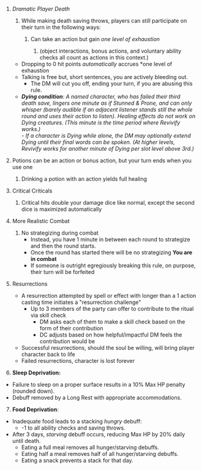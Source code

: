1. _Dramatic Player Death_
    1. While making death saving throws, players can still participate on their turn in the following ways:
        
        1. Can take an action but gain _one level of exhaustion_
            
            1. (object interactions, bonus actions, and voluntary ability checks all count as actions in this context.)
            
        
    - Dropping to 0 hit points _automatically_ accrues *one level of exhaustion
    - Talking is free but, short sentences, you are actively bleeding out.
        - The DM will cut you off, ending your turn, if you are abusing this rule.
    - ***Dying condition**: A named character, who has failed their third death save, lingers one minute as if Stunned & Prone, and can only whisper (barely audible if an adjacent listener stands still the whole round and uses their action to listen). Healing effects do not work on Dying creatures. (This minute is the time period where Revivify works.)*  
        _- If a character is Dying while alone, the DM may optionally extend Dying until their final words can be spoken. (At higher levels, Revivify works for another minute of Dying per slot level above 3rd.)_
2.  Potions can be an action or bonus action, but your turn ends when you use one
	1. Drinking a potion with an action yields full healing
3. Critical Criticals
	1. Critical hits double your damage dice like normal, except the second dice is maximized automatically
4. More Realistic Combat
	1. No strategizing during combat
		- Instead, you have 1 minute in between each round to strategize and then the round starts.
		- Once the round has started there will be no strategizing **You are in combat**
		- If someone is outright egregiously breaking this rule, on purpose, their turn will be forfeited
5. Resurrections
	- A resurrection attempted by spell or effect with longer than a 1 action casting time initiates a "resurrection challenge"
		- Up to 3 members of the party can offer to contribute to the ritual via skill check
			- DM asks each of them to make a skill check based on the form of their contribution
			- DC adjusts based on how helpful/impactful DM feels the contribution would be
	- Successful resurrections, should the soul be willing, will bring player character back to life
	- Failed resurrections, character is lost forever
6. **Sleep Deprivation:**
  - Failure to sleep on a proper surface results in a 10% Max HP penalty (rounded down).
  - Debuff removed by a Long Rest with appropriate accommodations.
7. **Food Deprivation**:
  - Inadequate food leads to a stacking *hungry* debuff:
    - -1 to all ability checks and saving throws.
  - After 3 days, *starving* debuff occurs, reducing Max HP by 20% daily until death.
    - Eating a full meal removes all hunger/starving debuffs.
    - Eating half a meal removes half of all hunger/starving debuffs.
    - Eating a snack prevents a stack for that day.
